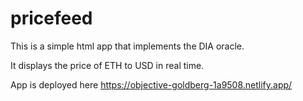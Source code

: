 # pricefeed

This is a simple html app that implements the DIA oracle. 

It displays the price of ETH to USD in real time. 

App is deployed here https://objective-goldberg-1a9508.netlify.app/
